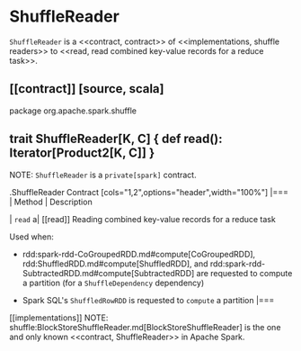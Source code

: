 # ShuffleReader

`ShuffleReader` is a <<contract, contract>> of <<implementations, shuffle readers>> to <<read, read combined key-value records for a reduce task>>.

[[contract]]
[source, scala]
----
package org.apache.spark.shuffle

trait ShuffleReader[K, C] {
  def read(): Iterator[Product2[K, C]]
}
----

NOTE: `ShuffleReader` is a `private[spark]` contract.

.ShuffleReader Contract
[cols="1,2",options="header",width="100%"]
|===
| Method
| Description

| `read`
a| [[read]] Reading combined key-value records for a reduce task

Used when:

* rdd:spark-rdd-CoGroupedRDD.md#compute[CoGroupedRDD], rdd:ShuffledRDD.md#compute[ShuffledRDD], and rdd:spark-rdd-SubtractedRDD.md#compute[SubtractedRDD] are requested to compute a partition (for a `ShuffleDependency` dependency)

* Spark SQL's `ShuffledRowRDD` is requested to `compute` a partition
|===

[[implementations]]
NOTE: shuffle:BlockStoreShuffleReader.md[BlockStoreShuffleReader] is the one and only known <<contract, ShuffleReader>> in Apache Spark.

